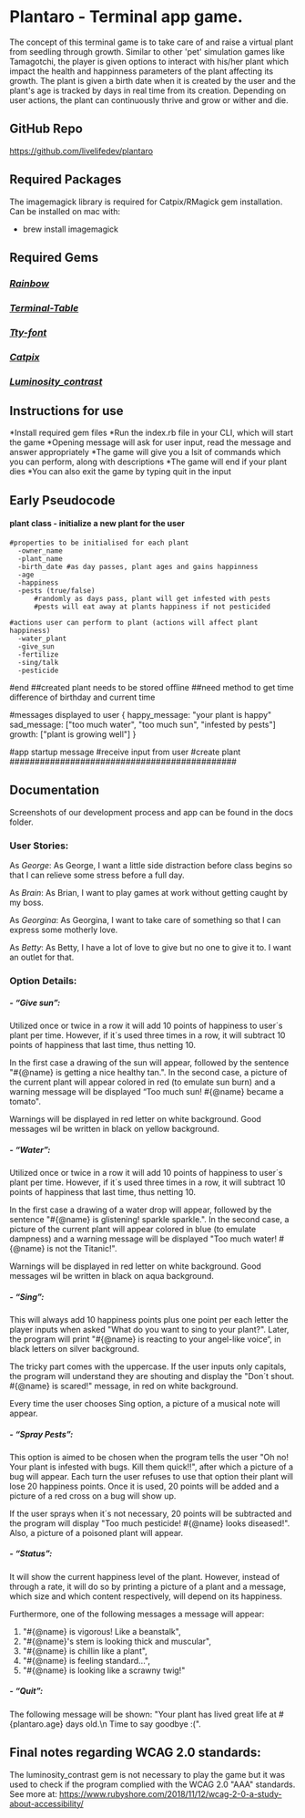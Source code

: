 # **Plantaro - Terminal app game.**

The concept of this terminal game is to take care of and raise a virtual plant from seedling through growth. Similar to other 'pet' simulation games like Tamagotchi, the player is given options to interact with his/her plant which impact the health and happinness parameters of the plant affecting its growth. The plant is given a birth date when it is created by the user and the plant's age is tracked by days in real time from its creation. Depending on user actions, the plant can continuously thrive and grow or wither and die.


## GitHub Repo
  https://github.com/livelifedev/plantaro


##  Required Packages
  The imagemagick library is required for Catpix/RMagick gem installation.
  Can be installed on mac with:
  - brew install imagemagick


##  Required Gems
### *[Rainbow](https://github.com/sickill/rainbow)*

### *[Terminal-Table](https://github.com/tj/terminal-table)*

### *[Tty-font](https://github.com/piotrmurach/tty-font)*

### *[Catpix](https://github.com/pazdera/catpix)*

### *[Luminosity_contrast](https://github.com/devpuppy/luminosity_contrast)*

## Instructions for use
  *Install required gem files
  *Run the index.rb file in your CLI, which will start the game
  *Opening message will ask for user input, read the message and answer appropriately
  *The game will give you a lsit of commands which you can perform, along with descriptions
  *The game will end if your plant dies
  *You can also exit the game by typing quit in the input


##  Early Pseudocode #############
#### plant class - initialize a new plant for the user
    #properties to be initialised for each plant
      -owner_name
      -plant_name
      -birth_date #as day passes, plant ages and gains happinness
      -age
      -happiness
      -pests (true/false) 
          #randomly as days pass, plant will get infested with pests
          #pests will eat away at plants happiness if not pesticided

    #actions user can perform to plant (actions will affect plant happiness)
      -water_plant
      -give_sun
      -fertilize
      -sing/talk
      -pesticide
  #end
    ##created plant needs to be stored offline
    ##need method to get time difference of birthday and current time

  #messages displayed to user {
    happy_message: "your plant is happy"
    sad_message: ["too much water", "too much sun", "infested by pests"]
    growth: ["plant is growing well"]
  }
  
  #app startup message
  #receive input from user
  #create plant
#############################################


## Documentation
Screenshots of our development process and app can be found in the docs folder.

### User Stories:
  As *George*:
  As George, I want a little side distraction before class begins so that I can relieve some stress before a full day.

  As *Brain*:
  As Brian, I want to play games at work without getting caught by my boss.

  As *Georgina*:
  As Georgina, I want to take care of something so that I can express some motherly love.

As *Betty*:
  As Betty, I have a lot of love to give but no one to give it to. I want an outlet for that.


### Option Details:

##### -	*“Give sun”*: 
  Utilized once or twice in a row it will add 10 points of happiness to user´s plant per time. However, if it´s used three times in a row, it will subtract 10 points of happiness that last time, thus netting 10.

  In the first case a drawing of the sun will appear, followed by the sentence "#{@name} is getting a nice healthy tan.". In the second case, a picture of the current plant will appear colored in red (to emulate sun burn) and a warning message will be displayed “Too much sun! #{@name} became a tomato".

  Warnings will be displayed in red letter on white background. Good messages wil be written in black on yellow background.

##### -	*“Water”*:
  Utilized once or twice in a row it will add 10 points of happiness to user´s plant per time. However, if it´s used three times in a row, it will subtract 10 points of happiness that last time, thus netting 10.

  In the first case a drawing of a water drop will appear, followed by the sentence "#{@name} is glistening! sparkle sparkle.". In the second case, a picture of the current plant will appear colored in blue (to emulate dampness) and a warning message will be displayed "Too much water! #{@name} is not the Titanic!".

  Warnings will be displayed in red letter on white background. Good messages wil be written in black on aqua background.

##### -	*“Sing”*:
  This will always add 10 happiness points plus one point per each letter the player inputs when asked "What do you want to sing to your plant?". Later, the program will print "#{@name} is reacting to your angel-like voice“, in black letters on silver background.

  The tricky part comes with the uppercase. If the user inputs only capitals, the program will understand they are shouting and display the "Don´t shout. #{@name} is scared!" message, in red on white background.

  Every time the user chooses Sing option, a picture of a musical note will appear.
  
  ##### - *“Spray Pests”*:
  This option is aimed to be chosen when the program tells the user "Oh no! Your plant is infested with bugs. Kill them quick!!", after which a picture of a bug will appear. Each turn the user refuses to use that option their plant will lose 20 happiness points. Once it is used, 20 points will be added and a picture of a red cross on a bug will show up.

  If the user sprays when it´s not necessary, 20 points will be subtracted and the program will display "Too much pesticide! #{@name} looks diseased!". Also, a picture of a poisoned plant will appear.

##### -	*“Status”*:
  It will show the current happiness level of the plant. However, instead of through a rate, it will do so by printing a picture of a plant and a message, which size and which content respectively, will depend on its happiness.

  Furthermore, one of the following messages a message will appear:
  1.	"#{@name} is vigorous! Like a beanstalk", 
  2.	"#{@name}'s stem is looking thick and muscular", 
  3.	"#{@name} is chillin like a plant",
  4.	"#{@name} is feeling standard...",  
  5.	"#{@name} is looking like a scrawny twig!"

##### -	*“Quit”*:

  The following message will be shown: "Your plant has lived great life at #{plantaro.age} days old.\n    Time to say goodbye :(".

## **Final notes regarding WCAG 2.0 standards:**
The luminosity_contrast gem is not necessary to play the game but it was used to check if the program complied with the WCAG 2.0 "AAA" standards.
See more at: <https://www.rubyshore.com/2018/11/12/wcag-2-0-a-study-about-accessibility/> 
